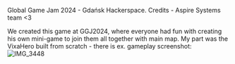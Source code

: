 Global Game Jam 2024 - Gdańsk Hackerspace.
Credits - Aspire Systems team <3

We created this game at GGJ2024, where everyone had fun with creating his own mini-game to join them all together with main map.
My part was the VixaHero built from scratch - there is ex. gameplay screenshot:
![IMG_3448](https://github.com/JayJaySSJ/GGJ-2024/assets/88034820/f1424f5c-5f22-4abc-851f-eb45d892cea2)
